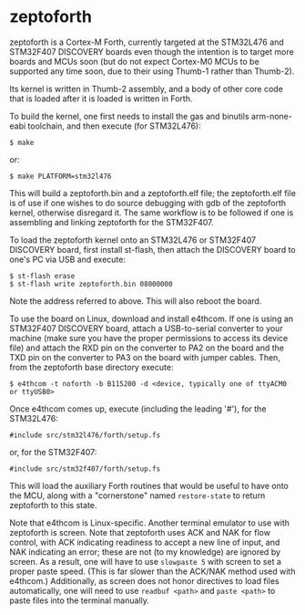 # zeptoforth

zeptoforth is a Cortex-M Forth, currently targeted at the STM32L476 and STM32F407 DISCOVERY boards even though the intention is to target more boards and MCUs soon (but do not expect Cortex-M0 MCUs to be supported any time soon, due to their using Thumb-1 rather than Thumb-2).

Its kernel is written in Thumb-2 assembly, and a body of other core code that is loaded after it is loaded is written in Forth.

To build the kernel, one first needs to install the gas and binutils arm-none-eabi toolchain, and then execute (for STM32L476):

    $ make

or:

    $ make PLATFORM=stm32l476

This will build a zeptoforth.bin and a zeptoforth.elf file; the zeptoforth.elf file is of use if one wishes to do source debugging with gdb of the zeptoforth kernel, otherwise disregard it. The same workflow is to be followed if one is assembling and linking zeptoforth for the STM32F407.

To load the zeptoforth kernel onto an STM32L476 or STM32F407 DISCOVERY board, first install st-flash, then attach the DISCOVERY board to one's PC via USB and execute:

    $ st-flash erase
    $ st-flash write zeptoforth.bin 08000000

Note the address referred to above. This will also reboot the board.

To use the board on Linux, download and install e4thcom. If one is using an STM32F407 DISCOVERY board, attach a USB-to-serial converter to your machine (make sure you have the proper permissions to access its device file) and attach the RXD pin on the converter to PA2 on the board and the TXD pin on the converter to PA3 on the board with jumper cables. Then, from the zeptoforth base directory execute:

    $ e4thcom -t noforth -b B115200 -d <device, typically one of ttyACM0 or ttyUSB0>

Once e4thcom comes up, execute (including the leading '#'), for the STM32L476:

    #include src/stm32l476/forth/setup.fs

or, for the STM32F407:

    #include src/stm32f407/forth/setup.fs

This will load the auxiliary Forth routines that would be useful to have onto the MCU, along with a "cornerstone" named `restore-state` to return zeptoforth to this state.

Note that e4thcom is Linux-specific. Another terminal emulator to use with zeptoforth is screen. Note that zeptoforth uses ACK and NAK for flow control, with ACK indicating readiness to accept a new line of input, and NAK indicating an error; these are not (to my knowledge) are ignored by screen. As a result, one will  have to use `slowpaste 5` with screen to set a proper paste speed. (This is far slower than the ACK/NAK method used with e4thcom.) Additionally, as screen does not honor directives to load files automatically, one will need to use `readbuf <path>` and `paste <path>` to paste files into the terminal manually.